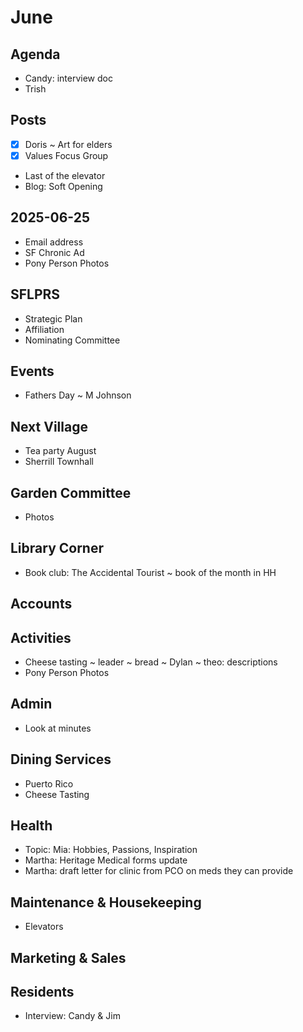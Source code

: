 # June

## Agenda

* Candy: interview doc
* Trish



## Posts

* [x] Doris ~ Art for elders
* [x] Values Focus Group
* Last of the elevator
* Blog: Soft Opening


## 2025-06-25

* Email address
* SF Chronic Ad
* Pony Person Photos

## SFLPRS

* Strategic Plan
* Affiliation
* Nominating Committee

## Events

* Fathers Day ~ M Johnson

## Next Village

* Tea party August
* Sherrill Townhall

## Garden Committee

* Photos

## Library Corner

* Book club: The Accidental Tourist ~ book of the month in HH

## Accounts

## Activities

* Cheese tasting ~ leader ~ bread ~ Dylan ~ theo: descriptions
* Pony Person Photos

## Admin

* Look at minutes

## Dining Services

* Puerto Rico
* Cheese Tasting

## Health

* Topic: Mia: Hobbies, Passions, Inspiration
* Martha: Heritage Medical forms update
* Martha: draft letter for clinic from PCO on meds they can provide

## Maintenance & Housekeeping

* Elevators

## Marketing & Sales



## Residents

* Interview: Candy & Jim
